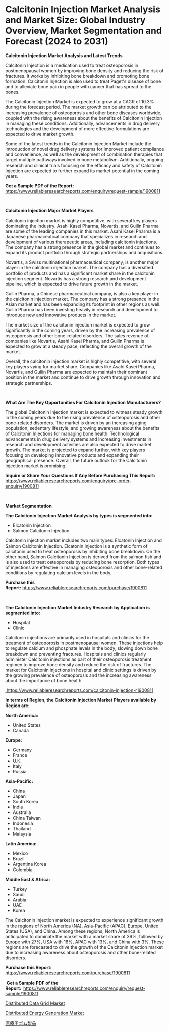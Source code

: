 <p><h1>Calcitonin Injection Market Analysis and Market Size: Global Industry Overview, Market Segmentation and Forecast (2024 to 2031)</h1></p><p><strong>Calcitonin Injection Market Analysis and Latest Trends</strong></p>
<p><p>Calcitonin Injection is a medication used to treat osteoporosis in postmenopausal women by improving bone density and reducing the risk of fractures. It works by inhibiting bone breakdown and promoting bone formation. Calcitonin Injection is also used to treat Paget's disease of bone and to alleviate bone pain in people with cancer that has spread to the bones.</p><p>The Calcitonin Injection Market is expected to grow at a CAGR of 10.3% during the forecast period. The market growth can be attributed to the increasing prevalence of osteoporosis and other bone diseases worldwide, coupled with the rising awareness about the benefits of Calcitonin Injection in managing these conditions. Additionally, advancements in drug delivery technologies and the development of more effective formulations are expected to drive market growth.</p><p>Some of the latest trends in the Calcitonin Injection Market include the introduction of novel drug delivery systems for improved patient compliance and convenience, as well as the development of combination therapies that target multiple pathways involved in bone metabolism. Additionally, ongoing research and clinical trials focusing on the efficacy and safety of Calcitonin Injection are expected to further expand its market potential in the coming years.</p></p>
<p><strong>Get a Sample PDF of the Report:&nbsp;</strong> <a href="https://www.reliableresearchreports.com/enquiry/request-sample/1900811">https://www.reliableresearchreports.com/enquiry/request-sample/1900811</a></p>
<p>&nbsp;</p>
<p><strong>Calcitonin Injection Major Market Players</strong></p>
<p><p>Calcitonin injection market is highly competitive, with several key players dominating the industry. Asahi Kasei Pharma, Novartis, and Guilin Pharma are some of the leading companies in this market. Asahi Kasei Pharma is a Japanese pharmaceutical company that specializes in research and development of various therapeutic areas, including calcitonin injections. The company has a strong presence in the global market and continues to expand its product portfolio through strategic partnerships and acquisitions.</p><p>Novartis, a Swiss multinational pharmaceutical company, is another major player in the calcitonin injection market. The company has a diversified portfolio of products and has a significant market share in the calcitonin injection segment. Novartis has a strong research and development pipeline, which is expected to drive future growth in the market.</p><p>Guilin Pharma, a Chinese pharmaceutical company, is also a key player in the calcitonin injection market. The company has a strong presence in the Asian market and has been expanding its footprint in other regions as well. Guilin Pharma has been investing heavily in research and development to introduce new and innovative products in the market.</p><p>The market size of the calcitonin injection market is expected to grow significantly in the coming years, driven by the increasing prevalence of osteoporosis and other bone-related disorders. The sales revenue of companies like Novartis, Asahi Kasei Pharma, and Guilin Pharma is expected to grow at a steady pace, reflecting the overall growth of the market.</p><p>Overall, the calcitonin injection market is highly competitive, with several key players vying for market share. Companies like Asahi Kasei Pharma, Novartis, and Guilin Pharma are expected to maintain their dominant position in the market and continue to drive growth through innovation and strategic partnerships.</p></p>
<p>&nbsp;</p>
<p><strong>What Are The Key Opportunities For Calcitonin Injection Manufacturers?</strong></p>
<p><p>The global Calcitonin Injection market is expected to witness steady growth in the coming years due to the rising prevalence of osteoporosis and other bone-related disorders. The market is driven by an increasing aging population, sedentary lifestyle, and growing awareness about the benefits of Calcitonin Injections for managing bone health. Technological advancements in drug delivery systems and increasing investments in research and development activities are also expected to drive market growth. The market is projected to expand further, with key players focusing on developing innovative products and expanding their geographical presence. Overall, the future outlook for the Calcitonin Injection market is promising.</p></p>
<p><strong>Inquire or Share Your Questions If Any Before Purchasing This Report:</strong> <a href="https://www.reliableresearchreports.com/enquiry/pre-order-enquiry/1900811">https://www.reliableresearchreports.com/enquiry/pre-order-enquiry/1900811</a></p>
<p>&nbsp;</p>
<p><strong>Market Segmentation</strong></p>
<p><strong>The Calcitonin Injection Market Analysis by types is segmented into:</strong></p>
<p><ul><li>Elcatonin Injection</li><li>Salmon Calcitonin Injection</li></ul></p>
<p><p>Calcitonin injection market includes two main types: Elcatonin Injection and Salmon Calcitonin Injection. Elcatonin Injection is a synthetic form of calcitonin used to treat osteoporosis by inhibiting bone breakdown. On the other hand, Salmon Calcitonin Injection is derived from the salmon fish and is also used to treat osteoporosis by reducing bone resorption. Both types of injections are effective in managing osteoporosis and other bone-related conditions by regulating calcium levels in the body.</p></p>
<p><strong>Purchase this Report:&nbsp;</strong><a href="https://www.reliableresearchreports.com/purchase/1900811">https://www.reliableresearchreports.com/purchase/1900811</a></p>
<p>&nbsp;</p>
<p><strong>The Calcitonin Injection Market Industry Research by Application is segmented into:</strong></p>
<p><ul><li>Hospital</li><li>Clinic</li></ul></p>
<p><p>Calcitonin injections are primarily used in hospitals and clinics for the treatment of osteoporosis in postmenopausal women. These injections help to regulate calcium and phosphate levels in the body, slowing down bone breakdown and preventing fractures. Hospitals and clinics regularly administer Calcitonin injections as part of their osteoporosis treatment regimen to improve bone density and reduce the risk of fractures. The market for Calcitonin injections in hospital and clinic settings is driven by the growing prevalence of osteoporosis and the increasing awareness about the importance of bone health.</p></p>
<p><a href="https://www.reliableresearchreports.com/calcitonin-injection-r1900811">&nbsp;https://www.reliableresearchreports.com/calcitonin-injection-r1900811</a></p>
<p><strong>In terms of Region, the Calcitonin Injection Market Players available by Region are:</strong></p>
<p>
    <p> <strong> North America: </strong>
        <ul>
            <li>United States</li>
            <li>Canada</li>
        </ul>
        </p> 
    <p> <strong> Europe: </strong>
        <ul>
            <li>Germany</li>
            <li>France</li>
            <li>U.K.</li>
            <li>Italy</li>
            <li>Russia</li>
        </ul>
        </p> 
    <p> <strong> Asia-Pacific: </strong>
        <ul>
            <li>China</li>
            <li>Japan</li>
            <li>South Korea</li>
            <li>India</li>
            <li>Australia</li>
            <li>China Taiwan</li>
            <li>Indonesia</li>
            <li>Thailand</li>
            <li>Malaysia</li>
        </ul>
        </p> 
    <p> <strong> Latin America: </strong>
        <ul>
            <li>Mexico</li>
            <li>Brazil</li>
            <li>Argentina Korea</li>
            <li>Colombia</li>
        </ul>
        </p> 
    <p> <strong> Middle East & Africa: </strong>
        <ul>
            <li>Turkey</li>
            <li>Saudi</li>
            <li>Arabia</li>
            <li>UAE</li>
            <li>Korea</li>
        </ul>
    </p>
    </p>
<p><p>The Calcitonin Injection market is expected to experience significant growth in the regions of North America (NA), Asia-Pacific (APAC), Europe, United States (USA), and China. Among these regions, North America is anticipated to dominate the market with a market share of 39%, followed by Europe with 27%, USA with 18%, APAC with 13%, and China with 3%. These regions are forecasted to drive the growth of the Calcitonin Injection market due to increasing awareness about osteoporosis and other bone-related disorders.</p></p>
<p><strong>Purchase this Report: </strong><a href="https://www.reliableresearchreports.com/purchase/1900811">https://www.reliableresearchreports.com/purchase/1900811</a></p>
<p>&nbsp;<strong>Get a Sample PDF of the Report:&nbsp;&nbsp;</strong><a href="https://www.reliableresearchreports.com/enquiry/request-sample/1900811">https://www.reliableresearchreports.com/enquiry/request-sample/1900811</a></p>
<p><strong></strong></p>
<p><p><a href="https://github.com/airdrophunter675/Market-Research-Report-List-1/blob/main/distributed-data-grid-market.md">Distributed Data Grid Market</a></p><p><a href="https://github.com/ayamsauke86/Market-Research-Report-List-1/blob/main/distributed-energy-generation-market.md">Distributed Energy Generation Market</a></p><p><a href="https://github.com/CarlieShields/Market-Research-Report-List-2/blob/main/5633375178843.md">医療用ゴム製品</a></p></p>